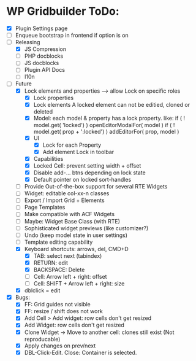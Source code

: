 WP Gridbuilder ToDo:
====================
 - [x] Plugin Settings page
 - [ ] Enqueue bootstrap in frontend if option is on
 - [ ] Releasing
	- [x] JS Compression
	- [ ] PHP docblocks
	- [ ] JS docblocks
	- [ ] Plugin API Docs
	- [ ] l10n
 - [ ] Future
	- [x] Lock elements and properties --> allow Lock on specific roles
		- [x] Lock properties
		- [x] Lock elements
			A locked element can not be editied, cloned or deleted
		- [x] Model: each model & property has a lock property. like: 
				if ( ! model.get( 'locked') ) openEditorModalFor( model )
				if ( ! model.get( prop + ':locked') ) addEditorFor( prop, model )
		- [x] UI
			- [x] Lock for each Property
			- [x] Add element Lock in toolbar
		- [x] Capabilities
		- [x] Locked Cell: prevent setting width + offset
		- [x] Disable add-... btns depending on lock state
		- [x] Default pointer on locked sort-handles
	- [ ] Provide Out-of-the-box support for several RTE Widgets
	- [ ] Widget: editable col-xx-n classes
	- [ ] Export / Import Grid + Elements
	- [ ] Page Templates
	- [ ] Make compatible with ACF Widgets 
	- [ ] Maybe: Widget Base Class (with RTE)
	- [ ] Sophisticated widget previews (like customizer?)
	- [ ] Undo (keep model state in user settings)
	- [ ] Template editing capability
	- [x] Keyboard shortcuts: arrows, del, CMD+D
		- [x] TAB: select next (tabindex)
		- [x] RETURN: edit
		- [x] BACKSPACE: Delete
		- [ ] Cell: Arrow left + right: offset
		- [ ] Cell: SHIFT + Arrow left + right: size
	- [x] dblclick = edit
 - [x] Bugs:
	- [x] FF: Grid guides not visible
 	- [x] FF: resize / shift does not work
	- [x] Add Cell > Add widget: row cells don't get resized
	- [x] Add Widget: row cells don't get resized
	- [x] Clone Widget -> Move to another cell: clones still exist (Not reproducable)
	- [x] Apply changes on prev/next
	- [x] DBL-Click-Edit. Close: Container is selected.
